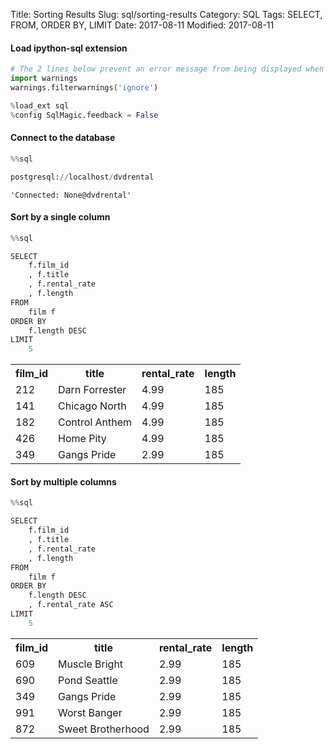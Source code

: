 Title: Sorting Results
Slug: sql/sorting-results
Category: SQL
Tags: SELECT, FROM, ORDER BY, LIMIT
Date: 2017-08-11
Modified: 2017-08-11

#### Load ipython-sql extension


```python
# The 2 lines below prevent an error message from being displayed when we run %load_ext sql
import warnings
warnings.filterwarnings('ignore')

%load_ext sql
%config SqlMagic.feedback = False
```

#### Connect to the database


```python
%%sql

postgresql://localhost/dvdrental
```




    'Connected: None@dvdrental'



#### Sort by a single column


```python
%%sql

SELECT
    f.film_id
    , f.title
    , f.rental_rate
    , f.length
FROM
    film f
ORDER BY
    f.length DESC
LIMIT
    5
```




<table>
    <tr>
        <th>film_id</th>
        <th>title</th>
        <th>rental_rate</th>
        <th>length</th>
    </tr>
    <tr>
        <td>212</td>
        <td>Darn Forrester</td>
        <td>4.99</td>
        <td>185</td>
    </tr>
    <tr>
        <td>141</td>
        <td>Chicago North</td>
        <td>4.99</td>
        <td>185</td>
    </tr>
    <tr>
        <td>182</td>
        <td>Control Anthem</td>
        <td>4.99</td>
        <td>185</td>
    </tr>
    <tr>
        <td>426</td>
        <td>Home Pity</td>
        <td>4.99</td>
        <td>185</td>
    </tr>
    <tr>
        <td>349</td>
        <td>Gangs Pride</td>
        <td>2.99</td>
        <td>185</td>
    </tr>
</table>



#### Sort by multiple columns


```python
%%sql

SELECT
    f.film_id
    , f.title
    , f.rental_rate
    , f.length
FROM
    film f
ORDER BY
    f.length DESC
    , f.rental_rate ASC
LIMIT
    5    
```




<table>
    <tr>
        <th>film_id</th>
        <th>title</th>
        <th>rental_rate</th>
        <th>length</th>
    </tr>
    <tr>
        <td>609</td>
        <td>Muscle Bright</td>
        <td>2.99</td>
        <td>185</td>
    </tr>
    <tr>
        <td>690</td>
        <td>Pond Seattle</td>
        <td>2.99</td>
        <td>185</td>
    </tr>
    <tr>
        <td>349</td>
        <td>Gangs Pride</td>
        <td>2.99</td>
        <td>185</td>
    </tr>
    <tr>
        <td>991</td>
        <td>Worst Banger</td>
        <td>2.99</td>
        <td>185</td>
    </tr>
    <tr>
        <td>872</td>
        <td>Sweet Brotherhood</td>
        <td>2.99</td>
        <td>185</td>
    </tr>
</table>
